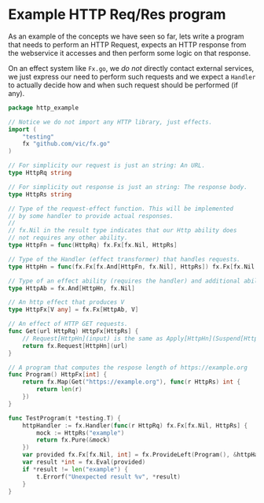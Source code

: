 # Example HTTP Req/Res program

As an example of the concepts we have seen so far, lets write a program that needs to perform an HTTP Request, expects an HTTP response from the webservice it accesses and then perform some logic on that response.

On an effect system like `Fx.go`, we *do not* directly contact external services, we just express our need to perform such requests and we expect a `Handler` to actually decide how and when such request should be performed (if any).


```go
package http_example

// Notice we do not import any HTTP library, just effects.
import (
	"testing"
	fx "github.com/vic/fx.go"
)

// For simplicity our request is just an string: An URL.
type HttpRq string

// For simplicity out response is just an string: The response body.
type HttpRs string

// Type of the request-effect function. This will be implemented
// by some handler to provide actual responses.
//
// fx.Nil in the result type indicates that our Http ability does
// not requires any other ability.
type HttpFn = func(HttpRq) fx.Fx[fx.Nil, HttpRs]

// Type of the Handler (effect transformer) that handles requests.
type HttpHn = func(fx.Fx[fx.And[HttpFn, fx.Nil], HttpRs]) fx.Fx[fx.Nil, HttpRs]

// Type of an effect ability (requires the handler) and additional abilities.
type HttpAb = fx.And[HttpHn, fx.Nil]

// An http effect that produces V
type HttpFx[V any] = fx.Fx[HttpAb, V]

// An effect of HTTP GET requests.
func Get(url HttpRq) HttpFx[HttpRs] {
	// Request[HttpHn](input) is the same as Apply[HttpHn](Suspend[HttpFn](input))
	return fx.Request[HttpHn](url)
}

// A program that computes the respose length of https://example.org
func Program() HttpFx[int] {
	return fx.Map(Get("https://example.org"), func(r HttpRs) int {
		return len(r)
	})
}

func TestProgram(t *testing.T) {
	httpHandler := fx.Handler(func(r HttpRq) fx.Fx[fx.Nil, HttpRs] {
		mock := HttpRs("example")
		return fx.Pure(&mock)
	})
	var provided fx.Fx[fx.Nil, int] = fx.ProvideLeft(Program(), &httpHandler)
	var result *int = fx.Eval(provided)
	if *result != len("example") {
		t.Errorf("Unexpected result %v", *result)
	}
}

```

